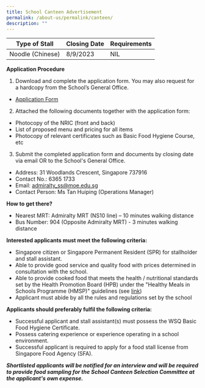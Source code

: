 ```yaml
---
title: School Canteen Advertisement
permalink: /about-us/permalink/canteen/
description: ""
---
```

| Type of Stall | Closing Date | Requirements |
| -------- | -------- | -------- |
|Noodle (Chinese)    | 8/9/2023     | NIL     |



**Application Procedure**
1. Download and complete the application form. You may also request for a hardcopy from the School’s General Office.

* [Application Form](/files/canteen_application%20form.pdf)

2. Attached the following documents together with the application form:
* Photocopy of the NRIC (front and back)
* List of proposed menu and pricing for all items
* Photocopy of relevant certificates such as Basic Food Hygiene Course, etc

3. Submit the completed application form and documents by closing date via email OR to the School's General Office.

* Address: 	31 Woodlands Crescent, Singapore 737916
* Contact No.: 6365 1733
* Email: admiralty_ss@moe.edu.sg
* Contact Person: Ms Tan Huiping (Operations Manager)

**How to get there?**
* Nearest MRT: Admiralty MRT (NS10 line) – 10 minutes walking distance
* Bus Number: 904 (Opposite Admiralty MRT)  - 3 minutes walking distance

**Interested applicants must meet the following criteria:**
* Singapore citizen or Singapore Permanent Resident (SPR) for stallholder and stall assistant.
* Able to provide good service and quality food with prices determined in consultation with the school.
* Able to provide cooked food that meets the health / nutritional standards set by the Health Promotion Board (HPB) under the "Healthy Meals in Schools Programme (HMSP)" guidelines (see [link](https://www.hpb.gov.sg/schools/school-programmes/healthy-meals-in-schools-programme))
* Applicant must abide by all the rules and regulations set by the school

**Applicants should preferably fulfil the following criteria:**
* Successful applicant and stall assistant(s) must possess the WSQ Basic Food Hygiene Certificate.
* Possess catering experience or experience operating in a school environment.
* Successful applicant is required to apply for a food stall license from Singapore Food Agency (SFA).

***Shortlisted applicants will be notified for an interview and will be required to provide food sampling for the School Canteen Selection Committee at the applicant's own expense.***